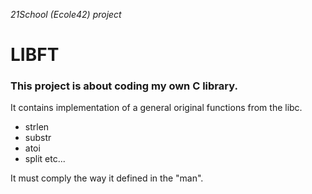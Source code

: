 *21School (Ecole42) project*

# LIBFT
### This project is about coding my own C library.
It contains implementation of a general original functions from the libc.
- strlen
- substr
- atoi
- split etc...

It must comply the way it defined in the "man".
